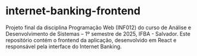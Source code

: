 # internet-banking-frontend
Projeto final da disciplina Programação Web (INF012) do curso de Análise e Desenvolvimento de Sistemas – 1º semestre de 2025, IFBA - Salvador.  Este repositório contém o frontend da aplicação, desenvolvido em React e responsável pela interface do Internet Banking.
